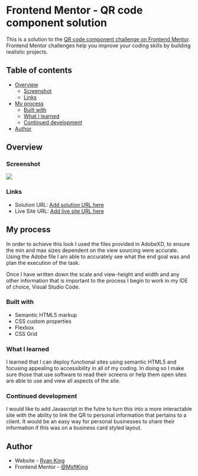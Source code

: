 # Frontend Mentor - QR code component solution

This is a solution to the [QR code component challenge on Frontend Mentor](https://www.frontendmentor.io/challenges/qr-code-component-iux_sIO_H). Frontend Mentor challenges help you improve your coding skills by building realistic projects. 

## Table of contents

- [Overview](#overview)
  - [Screenshot](#screenshot)
  - [Links](#links)
- [My process](#my-process)
  - [Built with](#built-with)
  - [What I learned](#what-i-learned)
  - [Continued development](#continued-development)
- [Author](#author)

## Overview

### Screenshot

![](./screenshot.jpg)

### Links

- Solution URL: [Add solution URL here](https://your-solution-url.com)
- Live Site URL: [Add live site URL here](https://your-live-site-url.com)

## My process

In order to achieve this look I used the files provided in AdobeXD, to ensure the min and max sizes dependent on the view sourcing were accurate. Using the Adobe file I am able to accurately see what the end goal was and plan the execution of the task.

Once I have written down the scale and view-height and width and any other information that is important to the process I begin to work in my IDE of choice, Visual Studio Code.

### Built with

- Semantic HTML5 markup
- CSS custom properties
- Flexbox
- CSS Grid

### What I learned

I learned that I can deploy functional sites using semantic HTML5 and focusing appealing to accessibility in all of my coding. In doing so I make sure those that use software to read their screens or help them open sites are able to use and view all aspects of the site.

### Continued development

I would like to add Javascript in the futre to turn this into a more interactable site with the ability to link the QR to personal information that pertains to a client. It would be an easy way for personal businesses to share their information if this was on a business card styled layout.

## Author

- Website - [Ryan King](https://ryanking-portfolio.netlify.app/)
- Frontend Mentor - [@MsftKing](https://www.frontendmentor.io/profile/MsftKing)